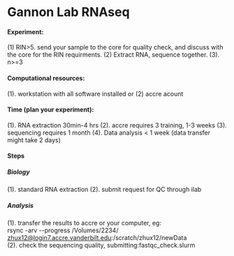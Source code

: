 # Gannon Lab RNAseq
#### Experiment: 
 (1) RIN>5. send your sample to the core for quality check, and discuss with the core for the RIN requirments. (2) Extract RNA, sequence together.  (3). n>=3
#### Computational resources:
 (1). workstation with all software installed or (2) accre acount 
#### Time (plan your experiment):
 (1). RNA extraction 30min-4 hrs
 (2). accre requires 3 training, 1-3 weeks
 (3). sequencing requires 1 month
 (4). Data analysis < 1 week (data transfer might take 2 days)
#### Steps
##### Biology
(1). standard RNA extraction
(2). submit request for QC through ilab
##### Analysis
(1). transfer the results to accre or your computer, eg: <br>
rsync -arv  --progress  /Volumes/2234/ &nbsp;&nbsp; zhux12@login7.accre.vanderbilt.edu:/scratch/zhux12/newData <br>
(2). check the sequencing quality, submitting:fastqc_check.slurm


